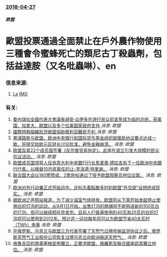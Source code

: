 ### [2018-04-27](/news/2018/04/27/index.md)

##### 欧盟
# 歐盟投票通過全面禁止在戶外農作物使用三種會令蜜蜂死亡的類尼古丁殺蟲劑，包括益達胺（又名吡蟲啉）、en 




### 信息来源:

1. [Le](http://www.lemonde.fr/pollution/article/2018/04/26/l-europe-se-prononce-sur-l-interdiction-des-neonicotinoides_5291075_1652666.html) [IMG](https://img.lemde.fr/2018/04/26/352/0/4256/2128/1440/720/60/0/b36a91a_21321-swio29.z9wy.jpg)

### 有关:

1. [委內瑞拉全國代表大會議長胡安·瓜伊多在游行民众前宣誓成为临时总统，获美国、加拿大、歐盟以及多个拉美国家政府支持 ](/zh/news/2019/01/23/委內瑞拉全國代表大會議長胡安-瓜伊多在游行民众前宣誓成为临时总统-获美国-加拿大-歐盟以及多个拉美国家政府支持.md) _消息: 欧盟_
2. [ 國際特赦組織批評歐盟協助敘利亞難民不利 ](/zh/news/2013/12/13/國際特赦組織批評歐盟協助敘利亞難民不利.md) _消息: 欧盟_
3. [ 塞浦路斯与欧盟、欧洲中央银行和国际货币基金组织就援助协议要点达成一致，将提交给欧元区财长讨论批准，避免金融崩溃。](/zh/news/2013/03/25/塞浦路斯与欧盟-欧洲中央银行和国际货币基金组织就援助协议要点达成一致-将提交给欧元区财长讨论批准-避免金融崩溃.md) _消息: 欧盟_
4. [欧盟及其22个成员国签署《反仿冒贸易协定》，此举在波兰引发大规模的民众抗议活动。](/zh/news/2012/01/26/欧盟及其22个成员国签署-反仿冒贸易协定-此举在波兰引发大规模的民众抗议活动.md) _消息: 欧盟_
5. [欧盟成员国领导人任命意大利中央銀行行长馬里奧·德拉吉為下一任歐洲中央銀行行長，以接替10月底离任的让-克洛德·特里谢。](/zh/news/2011/06/24/欧盟成员国领导人任命意大利中央銀行行长馬里奧-德拉吉為下一任歐洲中央銀行行長-以接替10月底离任的让-克洛德-特里谢.md) _消息: 欧盟_
6. [联合国大会以180票赞成、2票弃权通过了授予欧盟观察员地位议案。](/zh/news/2011/05/3/联合国大会以180票赞成-2票弃权通过了授予欧盟观察员地位议案.md) _消息: 欧盟_
7. [ 欧洲对外行动署正式开始运作，这标志着酝酿多时的欧盟“外交部”设想终成现实。](/zh/news/2010/12/1/欧洲对外行动署正式开始运作-这标志着酝酿多时的欧盟-外交部-设想终成现实.md) _消息: 欧盟_
8. [ 据欧洲之声网站报道，为了减少温室气体排放，欧盟将从下周开始发起停止使用白炽灯泡的运动，从9月1日开始，出售灯泡的商铺将不能购进新的100瓦白炽灯泡，但可以继续把存货卖完。目前人们普遍使用的40瓦和25瓦的白炽灯泡将可以使用到2012年。预计这一运动每年将可以为欧盟节省40太瓦时（TWh）电量](/zh/news/2009/08/28/据欧洲之声网站报道-为了减少温室气体排放-欧盟将从下周开始发起停止使用白炽灯泡的运动-从9月1日开始-出售灯泡的商铺将.md) _消息: 欧盟_
9. [在俄罗斯、乌克兰与欧盟三方代表签署了天然气过境传输监测协议之后，俄罗斯天然气工业股份公司恢复过境乌克兰向欧洲输送天然气。](/zh/news/2009/01/13/在俄罗斯-乌克兰与欧盟三方代表签署了天然气过境传输监测协议之后-俄罗斯天然气工业股份公司恢复过境乌克兰向欧洲输送天然气.md) _消息: 欧盟_
10. [格魯吉亞的南奧塞梯宣佈獨立，正要求歐盟、俄羅斯及聯合國承認其獨立地位。 ](/zh/news/2008/03/5/格魯吉亞的南奧塞梯宣佈獨立-正要求歐盟-俄羅斯及聯合國承認其獨立地位.md) _消息: 欧盟_

